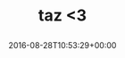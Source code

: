 ---
retweeted: false
source: <a href="http://mvilla.it/fenix" rel="nofollow">Fenix for Android</a>
entities:
  user_mentions: []
  urls: []
  symbols: []
  media:
  - expanded_url: https://twitter.com/bascht/status/769850384416374784/photo/1
    indices:
    - '10'
    - '33'
    url: https://t.co/DpWjqWEgV3
    media_url: http://pbs.twimg.com/media/Cq8O10gXEAQBPbk.jpg
    id_str: '769850379093872644'
    id: '769850379093872644'
    media_url_https: https://pbs.twimg.com/media/Cq8O10gXEAQBPbk.jpg
    sizes:
      large:
        w: '1600'
        h: '1196'
        resize: fit
      thumb:
        w: '150'
        h: '150'
        resize: crop
      medium:
        w: '1200'
        h: '897'
        resize: fit
      small:
        w: '680'
        h: '508'
        resize: fit
    type: photo
    display_url: pic.twitter.com/DpWjqWEgV3
  hashtags: []
display_text_range:
- '0'
- '33'
favorite_count: '17'
id_str: '769850384416374784'
truncated: false
retweet_count: '6'
id: '769850384416374784'
possibly_sensitive: false
created_at: Sun Aug 28 10:53:29 +0000 2016
favorited: false
full_text: taz &lt;3
lang: und
extended_entities:
  media:
  - expanded_url: https://twitter.com/bascht/status/769850384416374784/photo/1
    indices:
    - '10'
    - '33'
    url: https://t.co/DpWjqWEgV3
    media_url: http://pbs.twimg.com/media/Cq8O10gXEAQBPbk.jpg
    id_str: '769850379093872644'
    id: '769850379093872644'
    media_url_https: https://pbs.twimg.com/media/Cq8O10gXEAQBPbk.jpg
    sizes:
      large:
        w: '1600'
        h: '1196'
        resize: fit
      thumb:
        w: '150'
        h: '150'
        resize: crop
      medium:
        w: '1200'
        h: '897'
        resize: fit
      small:
        w: '680'
        h: '508'
        resize: fit
    type: photo
    display_url: pic.twitter.com/DpWjqWEgV3
tags:
- pesos/twitter
date: '2016-08-28T10:53:29+00:00'
src: https://twitter.com/bascht/status/769850384416374784
original_url: https://twitter.com/bascht/status/769850384416374784
type: twitter_tweet
media_url: https://img.bascht.com/twitter/pbs.twimg.com/media/Cq8O10gXEAQBPbk.jpg
text: taz &lt;3
title: 'taz &lt;3

  '

---